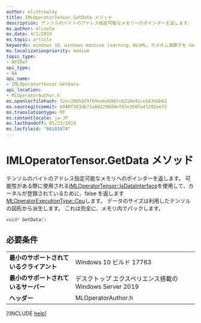 ```yaml
---
author: eliotcowley
title: IMLOperatorTensor.GetData メソッド
description: テンソルのバイトのアドレス指定可能なメモリへのポインターを返します。
ms.author: elcowle
ms.date: 4/1/2019
ms.topic: article
keywords: windows 10、windows machine learning、WinML、カスタム演算子を GetData
ms.localizationpriority: medium
topic_type:
- APIRef
api_type:
- NA
api_name:
- IMLOperatorTensor.GetData
api_location:
- MLOperatorAuthor.h
ms.openlocfilehash: 52ec28b5929fb9ee6eb987c6210e41ce5634bb62
ms.sourcegitcommit: 6948f383d671a042290d4ef83e360fa43292eef2
ms.translationtype: MT
ms.contentlocale: ja-JP
ms.lasthandoff: 05/23/2019
ms.locfileid: "66181074"
---
```

# <a name="imloperatortensorgetdata-method"></a>IMLOperatorTensor.GetData メソッド

テンソルのバイトのアドレス指定可能なメモリへのポインターを返します。 可能性がある際に使用される[IMLOperatorTensor::IsDataInterface](IMLOperatorTensor_IsDataInterface.md)を使用して、カーネルが登録されているために、false を返します[MLOperatorExecutionType::Cpu](MLOperatorExecutionType.md)します。 データのサイズは利用したテンソルの図形から派生します。 これは完全に、メモリ内でパックします。

```cpp
void* GetData()
```

## <a name="requirements"></a>必要条件

| | |
|-|-|
| **最小のサポートされているクライアント** | Windows 10 ビルド 17763 |
| **最小のサポートされているサーバー** | デスクトップ エクスペリエンス搭載の Windows Server 2019 |
| **ヘッダー** | MLOperatorAuthor.h |

[!INCLUDE [help](../../includes/get-help.md)]
